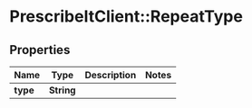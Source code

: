 # PrescribeItClient::RepeatType

## Properties
Name | Type | Description | Notes
------------ | ------------- | ------------- | -------------
**type** | **String** |  | 

